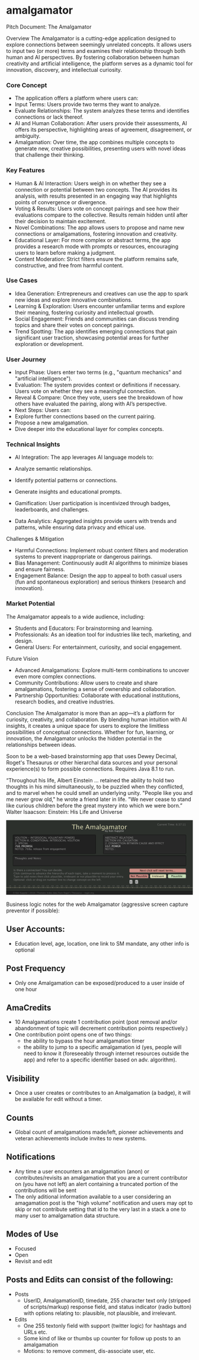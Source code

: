 # amalgamator

Pitch Document: The Amalgamator

Overview
The Amalgamator is a cutting-edge application designed to explore connections between seemingly unrelated concepts. It allows users to input two (or more) terms and examines their relationship through both human and AI perspectives. By fostering collaboration between human creativity and artificial intelligence, the platform serves as a dynamic tool for innovation, discovery, and intellectual curiosity.

### Core Concept
* The application offers a platform where users can:
* Input Terms: Users provide two terms they want to analyze.
* Evaluate Relationships: The system analyzes these terms and identifies connections or lack thereof.
* AI and Human Collaboration: After users provide their assessments, AI offers its perspective, highlighting areas of agreement, disagreement, or ambiguity.
* Amalgamation: Over time, the app combines multiple concepts to generate new, creative possibilities, presenting users with novel ideas that challenge their thinking.

### Key Features
* Human & AI Interaction: Users weigh in on whether they see a connection or potential between two concepts. The AI provides its analysis, with results presented in an engaging way that highlights points of convergence or divergence.
* Voting & Results: Users vote on concept pairings and see how their evaluations compare to the collective. Results remain hidden until after their decision to maintain excitement.
* Novel Combinations: The app allows users to propose and name new connections or amalgamations, fostering innovation and creativity.
* Educational Layer: For more complex or abstract terms, the app provides a research mode with prompts or resources, encouraging users to learn before making a judgment.
* Content Moderation: Strict filters ensure the platform remains safe, constructive, and free from harmful content.

### Use Cases

* Idea Generation: Entrepreneurs and creatives can use the app to spark new ideas and explore innovative combinations.
* Learning & Exploration: Users encounter unfamiliar terms and explore their meaning, fostering curiosity and intellectual growth.
* Social Engagement: Friends and communities can discuss trending topics and share their votes on concept pairings.
* Trend Spotting: The app identifies emerging connections that gain significant user traction, showcasing potential areas for further exploration or development.

### User Journey
* Input Phase: Users enter two terms (e.g., "quantum mechanics" and "artificial intelligence").
* Evaluation: The system provides context or definitions if necessary. Users vote on whether they see a meaningful connection.
* Reveal & Compare: Once they vote, users see the breakdown of how others have evaluated the pairing, along with AI’s perspective.
* Next Steps: Users can:
* Explore further connections based on the current pairing.
* Propose a new amalgamation.
* Dive deeper into the educational layer for complex concepts.

### Technical Insights

* AI Integration: The app leverages AI language models to:

* Analyze semantic relationships.

* Identify potential patterns or connections.

* Generate insights and educational prompts.

* Gamification: User participation is incentivized through badges, leaderboards, and challenges.

* Data Analytics: Aggregated insights provide users with trends and patterns, while ensuring data privacy and ethical use.

Challenges & Mitigation

* Harmful Connections: Implement robust content filters and moderation systems to prevent inappropriate or dangerous pairings.
* Bias Management: Continuously audit AI algorithms to minimize biases and ensure fairness.
* Engagement Balance: Design the app to appeal to both casual users (fun and spontaneous exploration) and serious thinkers (research and innovation).

### Market Potential
The Amalgamator appeals to a wide audience, including:
* Students and Educators: For brainstorming and learning.
* Professionals: As an ideation tool for industries like tech, marketing, and design.
* General Users: For entertainment, curiosity, and social engagement.

Future Vision
* Advanced Amalgamations: Explore multi-term combinations to uncover even more complex connections.
* Community Contributions: Allow users to create and share amalgamations, fostering a sense of ownership and collaboration.
* Partnership Opportunities: Collaborate with educational institutions, research bodies, and creative industries.

Conclusion
The Amalgamator is more than an app—it’s a platform for curiosity, creativity, and collaboration. By blending human intuition with AI insights, it creates a unique space for users to explore the limitless possibilities of conceptual connections. Whether for fun, learning, or innovation, the Amalgamator unlocks the hidden potential in the relationships between ideas.

Soon to be a web-based brainstorming app that uses Dewey Decimal, Roget's Thesaurus or other hierarchal data sources and your personal experience(s) to form possible connections. Requires Java 8.1 to run.

“Throughout his life, Albert Einstein ... retained the ability to hold two thoughts in his mind simultaneously, to be puzzled when they conflicted, and to marvel when he could smell an underlying unity. "People like you and me never grow old," he wrote a friend later in life. "We never cease to stand like curious children before the great mystery into which we were born.” Walter Isaacson: Einstein: His Life and Universe

![Amalgamator App](https://github.com/kappter/amalgamator/blob/master/amalgamation.png)

Business logic notes for the web Amalgamator (aggressive screen capture preventor if possible):
## User Accounts:
  * Education level, age, location, one link to SM mandate, any other info is optional
## Post Frequency
  * Only one Amalgamation can be exposed/produced to a user inside of one hour 
## AmaCredits 
  * 10 Amalgamations create 1 contribution point (post removal and/or abandonment of topic will decrement contribution points respectively.)
  * One contribution point opens one of two things:
      * the ability to bypass the hour amalgamation timer 
      * the ability to jump to a specific amalgamation id (yes, people will need to know it (foreseeably through internet resources outside the app) and refer to a specific identifier based on adv. algorithm).
## Visibility
  * Once a user creates or contributes to an Amalgamation (a badge), it will be available for edit without a timer.
## Counts 
  * Global count of amalgamations made/left, pioneer achievements and veteran achievements include invites to new systems. 
## Notifications 
  * Any time a user encounters an amalgamation (anon) or contributes/revisits an amalgamation that you are a current contributor on (you have not left) an alert containing a truncated portion of the contributions will be sent
  * The only aditional information available to a user considering an amagamation post is the "high volume" notification and users may opt to skip or not contribute setting that id to the very last in a stack a one to many user to amalgamation data structure. 
## Modes of Use 
  * Focused
  * Open 
  * Revisit and edit 
## Posts and Edits can consist of the following:
  * Posts
    * UserID, AmalgamationID, timedate, 255 character text only (stripped of scripts/markup) response field, and status indicator (radio button) with options relating to: plausible, not plausible, and irrelevant.
  * Edits
    * One 255 textonly field with support (twitter logic) for hashtags and URLs etc.
    * Some kind of like or thumbs up counter for follow up posts to an amalgamation
    * Motions: to remove comment, dis-associate user, etc.
